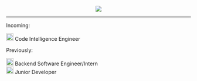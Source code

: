 <p align="center">
  <img src="https://strum355.netsoc.co/kotlin/css/kotlin-rounded.png">
</p>

---

Incoming:

<a href="https://about.sourcegraph.com"><img style="object-position: 0 2px;"  width=20 height=20 src="https://img.stackshare.io/service/2594/preview.png"></a> <span>Code Intelligence Engineer</span><br/>


Previously:

<a href="https://teamwork.com"><img style="object-position: 0 2px;" width=20 height=20 src="https://avatars3.githubusercontent.com/u/4037476?s=200&v=4"></a> <span>Backend Software Engineer/Intern</span><br/>
<a href="https://cloudcix.com"><img style="object-position: 0 2px;"  width=20 height=20 src="https://avatars0.githubusercontent.com/u/11174628?s=280&v=4"></a> <span>Junior Developer</span><br/>
